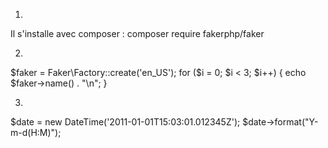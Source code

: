 1)
Il s'installe avec composer :
composer require fakerphp/faker

2)
$faker = Faker\Factory::create('en_US');
for ($i = 0; $i < 3; $i++) {
    echo $faker->name() . "\n";
}

3) 
$date = new DateTime('2011-01-01T15:03:01.012345Z');
$date->format("Y-m-d(H:M)");


